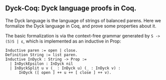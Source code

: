 ## Dyck-Coq: Dyck language proofs in Coq.

The Dyck language is the language of strings of balanced parens.
Here we formalize the Dyck language in Coq, and prove some properties about it.

The basic formalization is via the context-free grammar generated by `S -> (S)S | ε`, which is implemented as an inductive in Prop:

```coq
Inductive paren := open | close.
Definition String := list paren.
Inductive InDyck : String -> Prop :=
  | InDyckEpsilon : InDyck nil
  | InDyckSplit u v (_ : InDyck u) (_ : InDyck v) :
      InDyck ([ open ] ++ u ++ [ close ] ++ v).
```

